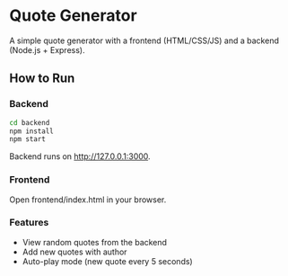 # Quote Generator

A simple quote generator with a frontend (HTML/CSS/JS) and a backend (Node.js + Express).

## How to Run

### Backend
```bash
cd backend
npm install
npm start
```

Backend runs on http://127.0.0.1:3000.

### Frontend
Open frontend/index.html in your browser.

### Features
- View random quotes from the backend
- Add new quotes with author
- Auto-play mode (new quote every 5 seconds)
